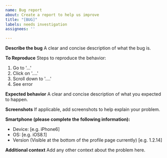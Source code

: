 ```yaml
---
name: Bug report
about: Create a report to help us improve
title: "[BUG]"
labels: needs investigation
assignees: ''

---
```


**Describe the bug**
A clear and concise description of what the bug is.

**To Reproduce**
Steps to reproduce the behavior:
1. Go to '...'
2. Click on '....'
3. Scroll down to '....'
4. See error

**Expected behavior**
A clear and concise description of what you expected to happen.

**Screenshots**
If applicable, add screenshots to help explain your problem.

**Smartphone (please complete the following information):**
 - Device: [e.g. iPhone6]
 - OS: [e.g. iOS8.1]
 - Version (Visible at the bottom of the profile page currently) [e.g. 1.2.14]

**Additional context**
Add any other context about the problem here.
